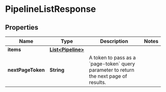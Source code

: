 

# PipelineListResponse

## Properties

Name | Type | Description | Notes
------------ | ------------- | ------------- | -------------
**items** | [**List&lt;Pipeline&gt;**](Pipeline.md) |  | 
**nextPageToken** | **String** | A token to pass as a &#x60;page-token&#x60; query parameter to return the next page of results. | 



